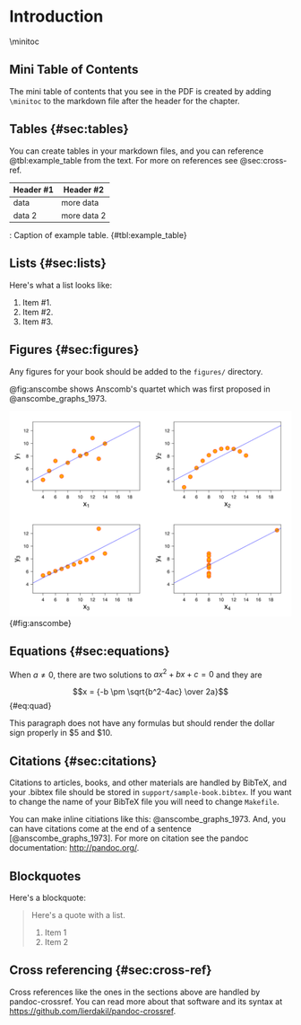# Introduction
\minitoc

## Mini Table of Contents

The mini table of contents that you see in the PDF is created by adding `\minitoc` to the markdown file after the header for the chapter.

## Tables {#sec:tables}

You can create tables in your markdown files, and you can reference @tbl:example_table from the text.  For more on references see @sec:cross-ref.

| Header #1 | Header #2 |
|-----------|-----------|
| data | more data |
| data 2 | more data 2|

: Caption of example table. {#tbl:example_table}

## Lists {#sec:lists}

Here's what a list looks like:

1. Item #1.
2. Item #2.
3. Item #3.

## Figures {#sec:figures}

Any figures for your book should be added to the `figures/` directory.

@fig:anscombe shows Anscomb's quartet which was first proposed in @anscombe_graphs_1973.  

![Anscombe's Quartet, which was first proposed in @anscombe_graphs_1973. Image created by "Schultz" and used under a [Creative Commons license](https://commons.wikimedia.org/wiki/File:Anscombe%27s_quartet_3.svg).](figures/anscombes_quartet.png){#fig:anscombe}

## Equations {#sec:equations}

When $a \ne 0$, there are two solutions to $ax^2 + bx + c = 0$ and they are

$$x = {-b \pm \sqrt{b^2-4ac} \over 2a}$$ {#eq:quad}

This paragraph does not have any formulas but should render the dollar sign properly in $5 and $10.

## Citations {#sec:citations}

Citations to articles, books, and other materials are handled by BibTeX, and your .bibtex file should be stored in `support/sample-book.bibtex`.  If you want to change the name of your BibTeX file you will need to change `Makefile`.

You can make inline citiations like this: @anscombe_graphs_1973.  And, you can have citations come at the end of a sentence [@anscombe_graphs_1973].  For more on citation see the pandoc documentation: http://pandoc.org/.

## Blockquotes

Here's a blockquote:

> Here's a quote with a list.
>
> 1. Item 1
> 2. Item 2

## Cross referencing {#sec:cross-ref}

Cross references like the ones in the sections above are handled by pandoc-crossref.  You can read more about that software and its syntax at https://github.com/lierdakil/pandoc-crossref.
